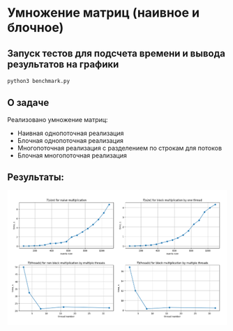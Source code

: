 # Умножение матриц (наивное и блочное)


## Запуск тестов для подсчета времени и вывода результатов на графики

```bash
python3 benchmark.py
```

## О задаче

Реализовано умножение матриц:

* Наивная однопоточная реализация
* Блочная однопоточная реализация
* Многопоточная реализация с разделением по строкам для потоков
* Блочная многопоточная реализация

## Результаты:

![](https://github.com/alexandra-tsepkova/multi_thread_programs/blob/master/matrix_multiplication/Figure.png)

